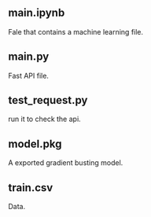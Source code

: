 ## main.ipynb
Fale that contains a machine learning file.
## main.py
Fast API file.
## test_request.py
run it to check the api.
## model.pkg
A exported gradient busting model.
## train.csv
Data.
